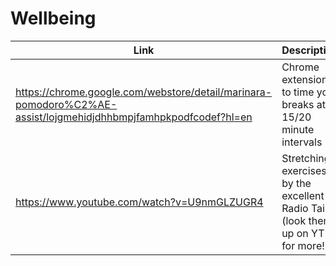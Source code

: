 # Wellbeing

| Link | Description | Added by |
| ---- | ----------- | -------- |
|https://chrome.google.com/webstore/detail/marinara-pomodoro%C2%AE-assist/lojgmehidjdhhbmpjfamhpkpodfcodef?hl=en|Chrome extension to time your breaks at 15/20 minute intervals| @[jenndroid](https://github.com/jenndroid)|
|https://www.youtube.com/watch?v=U9nmGLZUGR4|Stretching exercises by the excellent Radio Taiso (look them up on YT for more!)|@[jenndroid](https://github.com/jenndroid)|
